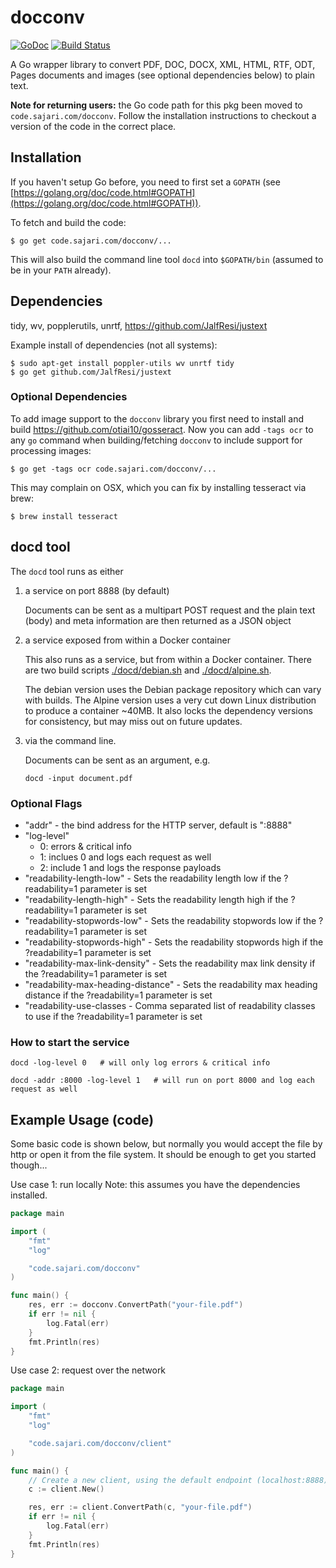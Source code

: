 # docconv
[![GoDoc](https://godoc.org/code.sajari.com/docconv?status.svg)](https://godoc.org/code.sajari.com/docconv)
[![Build Status](https://travis-ci.org/sajari/docconv.svg?branch=master)](https://travis-ci.org/sajari/docconv)

A Go wrapper library to convert PDF, DOC, DOCX, XML, HTML, RTF, ODT, Pages documents and images (see optional dependencies below) to plain text.

**Note for returning users:** the Go code path for this pkg been moved to `code.sajari.com/docconv`.  Follow the installation instructions to checkout a version of the code in the correct place.

## Installation

If you haven't setup Go before, you need to first set a `GOPATH` (see [https://golang.org/doc/code.html#GOPATH](https://golang.org/doc/code.html#GOPATH)).

To fetch and build the code:

    $ go get code.sajari.com/docconv/...

This will also build the command line tool `docd` into `$GOPATH/bin` (assumed to be in your `PATH` already).

## Dependencies
tidy, wv, popplerutils, unrtf, https://github.com/JalfResi/justext

Example install of dependencies (not all systems):

    $ sudo apt-get install poppler-utils wv unrtf tidy
    $ go get github.com/JalfResi/justext

### Optional Dependencies

To add image support to the `docconv` library you first need to install and build https://github.com/otiai10/gosseract.  Now you can add `-tags ocr` to any `go` command when building/fetching `docconv` to include support for processing images:

    $ go get -tags ocr code.sajari.com/docconv/...

This may complain on OSX, which you can fix by installing tesseract via brew:
	
	$ brew install tesseract

## docd tool

The `docd` tool runs as either

1. a service on port 8888 (by default)

   Documents can be sent as a multipart POST request and the plain text (body) and meta information are then returned as a JSON object

2. a service exposed from within a Docker container

   This also runs as a service, but from within a Docker container. There are two build scripts [./docd/debian.sh](./docd/debian.sh) and [./docd/alpine.sh](./docd/alpine.sh). 

   The debian version uses the Debian package repository which can vary with builds. The Alpine version uses a very cut down Linux distribution to produce a container ~40MB. It also locks the dependency versions for consistency, but may miss out on future updates.

3. via the command line.

   Documents can be sent as an argument, e.g.

   ```docd -input document.pdf```

### Optional Flags
 - "addr" - the bind address for the HTTP server, default is ":8888"
 - "log-level"
    - 0: errors & critical info
    - 1: inclues 0 and logs each request as well
    - 2: include 1 and logs the response payloads
 - "readability-length-low" - Sets the readability length low if the ?readability=1 parameter is set
 - "readability-length-high" - Sets the readability length high if the ?readability=1 parameter is set
 - "readability-stopwords-low" - Sets the readability stopwords low if the ?readability=1 parameter is set
 - "readability-stopwords-high" - Sets the readability stopwords high if the ?readability=1 parameter is set
 - "readability-max-link-density" - Sets the readability max link density if the ?readability=1 parameter is set
 - "readability-max-heading-distance" - Sets the readability max heading distance if the ?readability=1 parameter is set
 - "readability-use-classes - Comma separated list of readability classes to use if the ?readability=1 parameter is set

### How to start the service
```docd -log-level 0   # will only log errors & critical info ```

```docd -addr :8000 -log-level 1   # will run on port 8000 and log each request as well ```

## Example Usage (code)
Some basic code is shown below, but normally you would accept the file by http or open it from the file system. It should be enough to get you started though...

Use case 1: run locally 
Note: this assumes you have the dependencies installed.

```go
package main

import (
	"fmt"
	"log"

	"code.sajari.com/docconv"
)

func main() {
	res, err := docconv.ConvertPath("your-file.pdf")
	if err != nil {
		log.Fatal(err)
	}
	fmt.Println(res)
}
```

Use case 2: request over the network

```go
package main

import (
	"fmt"
	"log"

	"code.sajari.com/docconv/client"
)

func main() {
	// Create a new client, using the default endpoint (localhost:8888)
	c := client.New()

	res, err := client.ConvertPath(c, "your-file.pdf")
	if err != nil {
		log.Fatal(err)
	}
	fmt.Println(res)
}
```
